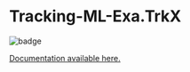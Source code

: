 # Tracking-ML-Exa.TrkX

![badge](https://img.shields.io/endpoint?url=https://gist.githubusercontent.com/murnanedaniel/acee2761c6c03febc3331296514ff721/raw/test.json)

[Documentation available here.](https://hsf-reco-and-software-triggers.github.io/Tracking-ML-Exa.TrkX/)
